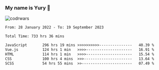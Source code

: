 ### My name is Yury 👋 
![codrwars](https://www.codewars.com/users/litury/badges/micro) 


<!--START_SECTION:waka-->

```txt
From: 28 January 2022 - To: 19 September 2023

Total Time: 733 hrs 36 mins

JavaScript       296 hrs 19 mins >>>>>>>>>>---------------   40.39 %
Vue.js           124 hrs 1 min   >>>>---------------------   16.91 %
HTML             114 hrs 1 min   >>>>---------------------   15.54 %
CSS              100 hrs 4 mins  >>>----------------------   13.64 %
SCSS             54 hrs 55 mins  >>-----------------------   07.49 %
```

<!--END_SECTION:waka-->


